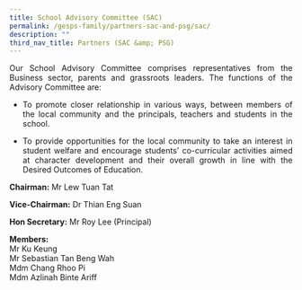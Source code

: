 ```yaml
---
title: School Advisory Committee (SAC)
permalink: /gesps-family/partners-sac-and-psg/sac/
description: ""
third_nav_title: Partners (SAC &amp; PSG)
---
```

<p align="justify">Our School Advisory Committee comprises representatives from the Business sector, parents and grassroots leaders. The functions of the Advisory Committee are:

*   </p><p align="justify">To promote closer relationship in various ways, between members of the local community and the principals, teachers and students in the school.
*   </p><p align="justify">To provide opportunities for the local community to take an interest in student welfare and encourage students’ co-curricular activities aimed at character development and their overall growth in line with the Desired Outcomes of Education.

**Chairman:**&nbsp;Mr Lew Tuan Tat  
  
**Vice-Chairman:**&nbsp;Dr Thian Eng Suan  
  
**Hon Secretary:**&nbsp;Mr Roy Lee (Principal)

**Members:**&nbsp;<br>Mr Ku Keung  <br>Mr Sebastian Tan Beng Wah<br>Mdm Chang Rhoo Pi  <br>Mdm Azlinah Binte Ariff</p>
